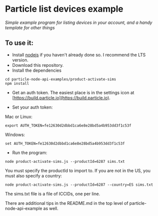 # Particle list devices example
*Simple example program for listing devices in your account, and a handy template for other things*

## To use it:

- Install [nodejs](https://nodejs.org/) if you haven't already done so. I recommend the LTS version.
- Download this repository.
- Install the dependencies

```
cd particle-node-api-examples/product-activate-sims
npm install
```

- Get an auth token. The easiest place is in the settings icon at [https://build.particle.io](https://build.particle.io).

- Set your auth token:

Mac or Linux:

```
export AUTH_TOKEN=fe12630d2dbbd1ca6e8e28bd5a4b953dd3f1c53f
```

Windows:

```
set AUTH_TOKEN=fe12630d2dbbd1ca6e8e28bd5a4b953dd3f1c53f
```

- Run the program:

```
node product-activate-sims.js --productId=6287 sims.txt
```

You must specify the productId to import to. If you are not in the US, you must also specify a country:

```
node product-activate-sims.js --productId=6287 --country=ES sims.txt
```

The sims.txt file is a file of ICCIDs, one per line.


There are additional tips in the README.md in the top level of particle-node-api-example as well.
